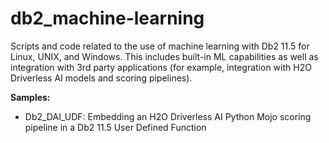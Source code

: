 # db2_machine-learning
Scripts and code related to the use of machine learning with Db2 11.5 for Linux, UNIX, and Windows. This includes built-in ML capabilities as well as integration with 3rd party applications (for example, integration with H2O Driverless AI models and scoring pipelines).

**Samples:**
- Db2_DAI_UDF: Embedding an H2O Driverless AI Python Mojo scoring pipeline in a Db2 11.5 User Defined Function
